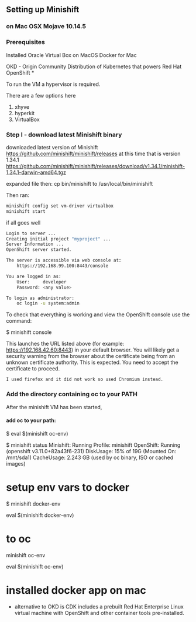 ## Setting up Minishift 
### on Mac OSX Mojave 10.14.5

### Prerequisites
Installed Oracle Virtual Box on MacOS
Docker for Mac



OKD - Origin Community Distribution of Kubernetes that powers Red Hat OpenShift *

To run the VM a hypervisor is required.

There are a few options here

1. xhyve
1. hyperkit
1. VirtualBox




### Step I - download latest Minishift binary
downloaded latest version of Minishift
https://github.com/minishift/minishift/releases
at this time that is version 1.34.1
https://github.com/minishift/minishift/releases/download/v1.34.1/minishift-1.34.1-darwin-amd64.tgz

expanded file then:
cp bin/minishift to /usr/local/bin/minishift

Then ran:
```sh
minishift config set vm-driver virtualbox
minishift start

```

if all goes well

```sh
Login to server ...
Creating initial project "myproject" ...
Server Information ...
OpenShift server started.

The server is accessible via web console at:
    https://192.168.99.100:8443/console

You are logged in as:
    User:     developer
    Password: <any value>

To login as administrator:
    oc login -u system:admin

```
To check that everything is working and view the OpenShift console use the command:

$ minishift console

This launches the URL listed above (for example: https://192.168.42.60:8443) in your default browser.  You will likely get a security warning from the browser about the certificate being from an unknown certificate authority. This is expected. You need to accept the certificate to proceed.

`I used firefox and it did not work so used Chromium instead.`

### Add the directory containing oc to your PATH

After the minishift VM has been started, 

#### add oc to your path:

$ eval $(minishift oc-env)

$ minishift status
Minishift:  Running
Profile:    minishift
OpenShift:  Running (openshift v3.11.0+82a43f6-231)
DiskUsage:  15% of 19G (Mounted On: /mnt/sda1)
CacheUsage: 2.243 GB (used by oc binary, ISO or cached images)


# setup env vars to docker
$ minishift docker-env

eval $(minishift docker-env)

# to oc
minishift oc-env

eval $(minishift oc-env)

# installed docker app on mac


* alternative to OKD is
CDK includes a prebuilt Red Hat Enterprise Linux virtual machine with OpenShift and other container tools pre-installed. 
